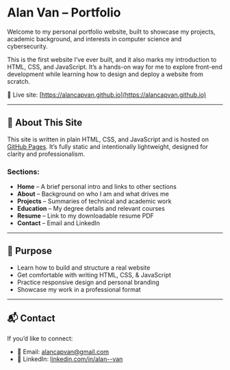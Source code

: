 # Alan Van – Portfolio

Welcome to my personal portfolio website, built to showcase my projects, academic background, and interests in computer science and cybersecurity.

This is the first website I’ve ever built, and it also marks my introduction to HTML, CSS, and JavaScript. It’s a hands-on way for me to explore front-end development while learning how to design and deploy a website from scratch.

🔗 Live site: [https://alancapvan.github.io](https://alancapvan.github.io)

---

## 📄 About This Site

This site is written in plain HTML, CSS, and JavaScript and is hosted on [GitHub Pages](https://pages.github.com). It’s fully static and intentionally lightweight, designed for clarity and professionalism.

### Sections:

- **Home** – A brief personal intro and links to other sections
- **About** – Background on who I am and what drives me
- **Projects** – Summaries of technical and academic work
- **Education** – My degree details and relevant courses
- **Resume** – Link to my downloadable resume PDF
- **Contact** – Email and LinkedIn

---

## 🎯 Purpose

- Learn how to build and structure a real website
- Get comfortable with writing HTML, CSS, & JavaScript
- Practice responsive design and personal branding
- Showcase my work in a professional format

---

## 📬 Contact

If you’d like to connect:

- 📧 Email: [alancapvan@gmail.com](mailto:alancapvan@gmail.com)
- 🔗 LinkedIn: [linkedin.com/in/alan--van](https://www.linkedin.com/in/alan--van/)
